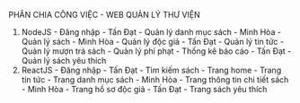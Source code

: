 PHÂN CHIA CÔNG VIỆC - WEB QUẢN LÝ THƯ VIỆN

  1. NodeJS
    - Đăng nhập - Tấn Đạt
    - Quản lý danh mục sách - Minh Hòa
    - Quản lý sách - Minh Hòa
    - Quản lý độc giả - Tấn Đạt
    - Quản lý tin tức 
    - Quản lý mượn trả sách
    - Quản lý phí phạt
    - Thống kê báo cáo - Tấn Đạt
    - Quản lý sách yêu thích
  2. ReactJS
    - Đăng nhập - Tấn Đạt
    - Tìm kiếm sách
    - Trang home
    - Trang tin tức
    - Trang danh mục sách - Minh Hòa
    - Trang thông tin chi tiết sách - Minh Hòa
    - Trang hồ sơ độc giả - Tấn Đạt
    - Trang sách yêu thích